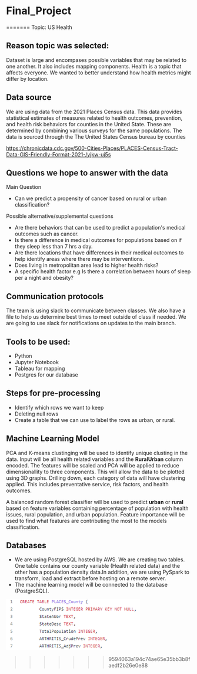 # Final_Project
=======
Topic: US Health

## Reason topic was selected:
Dataset is large and encompases possible variables that may be related to one another.  It also includes mapping components.  Health is a topic that affects everyone.  We wanted to better understand how health metrics might differ by location.

## Data source
We are using data from the 2021 Places Census data.  This data provides statistical estimates of measures related to health outcomes, prevention, and health risk behaviors for counties in the United State.  These are determined by combining various surveys for the same populations. 
The data is sourced through the The United States Census bureau by counties

https://chronicdata.cdc.gov/500-Cities-Places/PLACES-Census-Tract-Data-GIS-Friendly-Format-2021-/yjkw-uj5s

## Questions we hope to answer with the data
Main Question
- Can we predict a propensity of cancer based on rural or urban classification?

Possible alternative/supplemental questions
- Are there behaviors that can be used to predict a population's medical outcomes such as cancer.
- Is there a difference in medical outcomes for populations based on if they sleep less than 7 hrs a day.
- Are there locations that have differences in their medical outcomes to help identify areas where there may be interventions.
- Does living in metropolitan area lead to higher health risks?
- A specific health factor e.g Is there a correlation between hours of sleep per a night and obesity?


## Communication protocols
The team is using slack to communicate between classes.  We also have a file to help us determine best times to meet outside of class if needed.  We are going to use slack for notifications on updates to the main branch.

## Tools to be used:
- Python
- Jupyter Notebook
- Tableau for mapping
- Postgres for our database

## Steps for pre-processing
- Identify which rows we want to keep
- Deleting null rows
- Create a table that we can use to label the rows as urban, or rural.


## Machine Learning Model

PCA and K-means clustinging will be used to identify unique clusting in the data. Input will be all health related variables and the **RuralUrban** column encoded. The features will be scaled and PCA will be applied to reduce dimensionallity to three components. This will allow the data to be plotted using 3D graphs. Drilling down, each category of data will have clustering applied. This includes preventative service, risk factors, and health outcomes.

A balanced random forest classifier will be used to predict **urban** or **rural** based on feature variables containing percentage of population with health issues, rural population, and urban population. Feature importance will be used to find what features are contributing the most to the models classification. 


## Databases

- We are using PostgreSQL hosted by AWS. We are creating two tables. One table contains our county variable (Health related data) and the other has a population density data.In addition, we are using PySpark to transform, load and extract before hosting on a remote server.
- The machine learning model will be connected to the database (PostgreSQL).

![PostgreSQL Schema](images/Schema.png)

>>>>>>> 9594063a194c74ae65e35bb3b8faedf2b26e0e88

